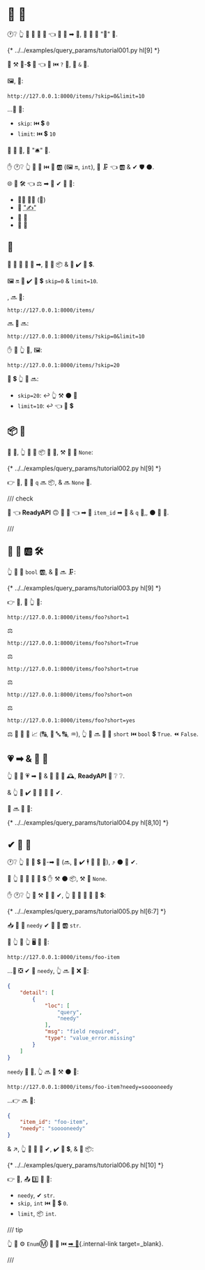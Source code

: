 # 🔢 🔢

🕐❔ 👆 📣 🎏 🔢 🔢 👈 🚫 🍕 ➡ 🔢, 👫 🔁 🔬 "🔢" 🔢.

{* ../../examples/query_params/tutorial001.py hl[9] *}

🔢 ⚒ 🔑-💲 👫 👈 🚶 ⏮️ `?` 📛, 🎏 `&` 🦹.

🖼, 📛:

```
http://127.0.0.1:8000/items/?skip=0&limit=10
```

...🔢 🔢:

* `skip`: ⏮️ 💲 `0`
* `limit`: ⏮️ 💲 `10`

👫 🍕 📛, 👫 "🛎" 🎻.

✋️ 🕐❔ 👆 📣 👫 ⏮️ 🐍 🆎 (🖼 🔛, `int`), 👫 🗜 👈 🆎 &amp; ✔ 🛡 ⚫️.

🌐 🎏 🛠️ 👈 ⚖ ➡ 🔢 ✔ 🔢 🔢:

* 👨‍🎨 🐕‍🦺 (🎲)
* 💽 <abbr title="converting the string that comes from an HTTP request into Python data">"✍"</abbr>
* 💽 🔬
* 🏧 🧾

## 🔢

🔢 🔢 🚫 🔧 🍕 ➡, 👫 💪 📦 &amp; 💪 ✔️ 🔢 💲.

🖼 🔛 👫 ✔️ 🔢 💲 `skip=0` &amp; `limit=10`.

, 🔜 📛:

```
http://127.0.0.1:8000/items/
```

🔜 🎏 🔜:

```
http://127.0.0.1:8000/items/?skip=0&limit=10
```

✋️ 🚥 👆 🚶, 🖼:

```
http://127.0.0.1:8000/items/?skip=20
```

🔢 💲 👆 🔢 🔜:

* `skip=20`: ↩️ 👆 ⚒ ⚫️ 📛
* `limit=10`: ↩️ 👈 🔢 💲

## 📦 🔢

🎏 🌌, 👆 💪 📣 📦 🔢 🔢, ⚒ 👫 🔢 `None`:

{* ../../examples/query_params/tutorial002.py hl[9] *}

👉 💼, 🔢 🔢 `q` 🔜 📦, &amp; 🔜 `None` 🔢.

/// check

👀 👈 **ReadyAPI** 🙃 🥃 👀 👈 ➡ 🔢 `item_id` ➡ 🔢 &amp; `q` 🚫,, ⚫️ 🔢 🔢.

///

## 🔢 🔢 🆎 🛠️

👆 💪 📣 `bool` 🆎, &amp; 👫 🔜 🗜:

{* ../../examples/query_params/tutorial003.py hl[9] *}

👉 💼, 🚥 👆 🚶:

```
http://127.0.0.1:8000/items/foo?short=1
```

⚖️

```
http://127.0.0.1:8000/items/foo?short=True
```

⚖️

```
http://127.0.0.1:8000/items/foo?short=true
```

⚖️

```
http://127.0.0.1:8000/items/foo?short=on
```

⚖️

```
http://127.0.0.1:8000/items/foo?short=yes
```

⚖️ 🙆 🎏 💼 📈 (🔠, 🥇 🔤 🔠, ♒️), 👆 🔢 🔜 👀 🔢 `short` ⏮️ `bool` 💲 `True`. ⏪ `False`.


## 💗 ➡ &amp; 🔢 🔢

👆 💪 📣 💗 ➡ 🔢 &amp; 🔢 🔢 🎏 🕰, **ReadyAPI** 💭 ❔ ❔.

&amp; 👆 🚫 ✔️ 📣 👫 🙆 🎯 ✔.

👫 🔜 🔬 📛:

{* ../../examples/query_params/tutorial004.py hl[8,10] *}

## ✔ 🔢 🔢

🕐❔ 👆 📣 🔢 💲 🚫-➡ 🔢 (🔜, 👥 ✔️ 🕴 👀 🔢 🔢), ⤴️ ⚫️ 🚫 ✔.

🚥 👆 🚫 💚 🚮 🎯 💲 ✋️ ⚒ ⚫️ 📦, ⚒ 🔢 `None`.

✋️ 🕐❔ 👆 💚 ⚒ 🔢 🔢 ✔, 👆 💪 🚫 📣 🙆 🔢 💲:

{* ../../examples/query_params/tutorial005.py hl[6:7] *}

📥 🔢 🔢 `needy` ✔ 🔢 🔢 🆎 `str`.

🚥 👆 📂 👆 🖥 📛 💖:

```
http://127.0.0.1:8000/items/foo-item
```

...🍵 ❎ ✔ 🔢 `needy`, 👆 🔜 👀 ❌ 💖:

```JSON
{
    "detail": [
        {
            "loc": [
                "query",
                "needy"
            ],
            "msg": "field required",
            "type": "value_error.missing"
        }
    ]
}
```

`needy` 🚚 🔢, 👆 🔜 💪 ⚒ ⚫️ 📛:

```
http://127.0.0.1:8000/items/foo-item?needy=sooooneedy
```

...👉 🔜 👷:

```JSON
{
    "item_id": "foo-item",
    "needy": "sooooneedy"
}
```

&amp; ↗️, 👆 💪 🔬 🔢 ✔, ✔️ 🔢 💲, &amp; 🍕 📦:

{* ../../examples/query_params/tutorial006.py hl[10] *}

👉 💼, 📤 3️⃣ 🔢 🔢:

* `needy`, ✔ `str`.
* `skip`, `int` ⏮️ 🔢 💲 `0`.
* `limit`, 📦 `int`.

/// tip

👆 💪 ⚙️ `Enum`Ⓜ 🎏 🌌 ⏮️ [➡ 🔢](path-params.md#_7){.internal-link target=_blank}.

///
